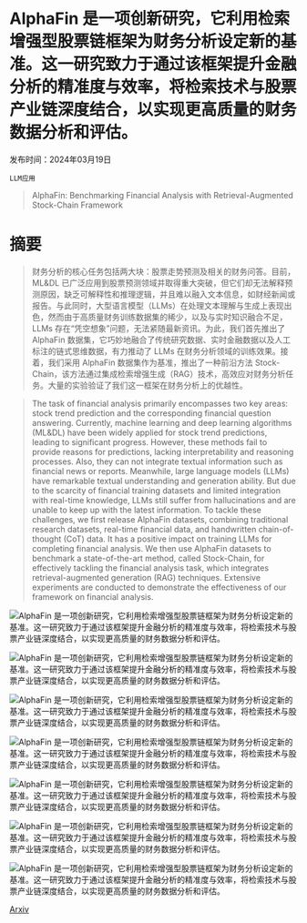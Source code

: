 # AlphaFin 是一项创新研究，它利用检索增强型股票链框架为财务分析设定新的基准。这一研究致力于通过该框架提升金融分析的精准度与效率，将检索技术与股票产业链深度结合，以实现更高质量的财务数据分析和评估。

发布时间：2024年03月19日

`LLM应用`

> AlphaFin: Benchmarking Financial Analysis with Retrieval-Augmented Stock-Chain Framework

# 摘要

> 财务分析的核心任务包括两大块：股票走势预测及相关的财务问答。目前，ML&DL 已广泛应用到股票预测领域并取得重大突破，但它们却无法解释预测原因，缺乏可解释性和推理逻辑，并且难以融入文本信息，如财经新闻或报告。与此同时，大型语言模型（LLMs）在处理文本理解与生成上表现出色，然而由于高质量财务训练数据集的稀少，以及与实时知识融合不足，LLMs 存在“凭空想象”问题，无法紧随最新资讯。为此，我们首先推出了 AlphaFin 数据集，它巧妙地融合了传统研究数据、实时金融数据以及人工标注的链式思维数据，有力推动了 LLMs 在财务分析领域的训练效果。接着，我们采用 AlphaFin 数据集作为基准，推出了一种前沿方法 Stock-Chain，该方法通过集成检索增强生成（RAG）技术，高效应对财务分析任务。大量的实验验证了我们这一框架在财务分析上的优越性。

> The task of financial analysis primarily encompasses two key areas: stock trend prediction and the corresponding financial question answering. Currently, machine learning and deep learning algorithms (ML&DL) have been widely applied for stock trend predictions, leading to significant progress. However, these methods fail to provide reasons for predictions, lacking interpretability and reasoning processes. Also, they can not integrate textual information such as financial news or reports. Meanwhile, large language models (LLMs) have remarkable textual understanding and generation ability. But due to the scarcity of financial training datasets and limited integration with real-time knowledge, LLMs still suffer from hallucinations and are unable to keep up with the latest information. To tackle these challenges, we first release AlphaFin datasets, combining traditional research datasets, real-time financial data, and handwritten chain-of-thought (CoT) data. It has a positive impact on training LLMs for completing financial analysis. We then use AlphaFin datasets to benchmark a state-of-the-art method, called Stock-Chain, for effectively tackling the financial analysis task, which integrates retrieval-augmented generation (RAG) techniques. Extensive experiments are conducted to demonstrate the effectiveness of our framework on financial analysis.

![AlphaFin 是一项创新研究，它利用检索增强型股票链框架为财务分析设定新的基准。这一研究致力于通过该框架提升金融分析的精准度与效率，将检索技术与股票产业链深度结合，以实现更高质量的财务数据分析和评估。](../../../paper_images/2403.12582/x1.png)

![AlphaFin 是一项创新研究，它利用检索增强型股票链框架为财务分析设定新的基准。这一研究致力于通过该框架提升金融分析的精准度与效率，将检索技术与股票产业链深度结合，以实现更高质量的财务数据分析和评估。](../../../paper_images/2403.12582/x2.png)

![AlphaFin 是一项创新研究，它利用检索增强型股票链框架为财务分析设定新的基准。这一研究致力于通过该框架提升金融分析的精准度与效率，将检索技术与股票产业链深度结合，以实现更高质量的财务数据分析和评估。](../../../paper_images/2403.12582/x3.png)

![AlphaFin 是一项创新研究，它利用检索增强型股票链框架为财务分析设定新的基准。这一研究致力于通过该框架提升金融分析的精准度与效率，将检索技术与股票产业链深度结合，以实现更高质量的财务数据分析和评估。](../../../paper_images/2403.12582/x4.png)

![AlphaFin 是一项创新研究，它利用检索增强型股票链框架为财务分析设定新的基准。这一研究致力于通过该框架提升金融分析的精准度与效率，将检索技术与股票产业链深度结合，以实现更高质量的财务数据分析和评估。](../../../paper_images/2403.12582/x5.png)

![AlphaFin 是一项创新研究，它利用检索增强型股票链框架为财务分析设定新的基准。这一研究致力于通过该框架提升金融分析的精准度与效率，将检索技术与股票产业链深度结合，以实现更高质量的财务数据分析和评估。](../../../paper_images/2403.12582/x6.png)

![AlphaFin 是一项创新研究，它利用检索增强型股票链框架为财务分析设定新的基准。这一研究致力于通过该框架提升金融分析的精准度与效率，将检索技术与股票产业链深度结合，以实现更高质量的财务数据分析和评估。](../../../paper_images/2403.12582/x7.png)

[Arxiv](https://arxiv.org/abs/2403.12582)